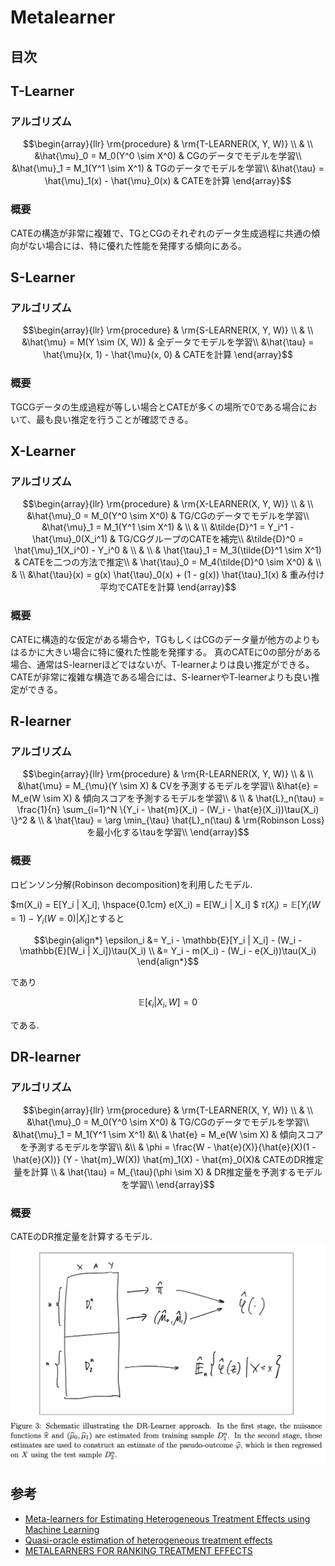 # Metalearner

## 目次

## T-Learner

### アルゴリズム

```math
\begin{array}{llr}
\rm{procedure} & \rm{T-LEARNER(X, Y, W)} \\
& \\
&\hat{\mu}_0 = M_0(Y^0 \sim X^0) & CGのデータでモデルを学習\\
&\hat{\mu}_1 = M_1(Y^1 \sim X^1) & TGのデータでモデルを学習\\
&\hat{\tau} = \hat{\mu}_1(x) - \hat{\mu}_0(x)  & CATEを計算
\end{array}
```

### 概要

CATEの構造が非常に複雑で、TGとCGのそれぞれのデータ生成過程に共通の傾向がない場合には、特に優れた性能を発揮する傾向にある。

## S-Learner

### アルゴリズム

```math
\begin{array}{llr}
\rm{procedure} & \rm{S-LEARNER(X, Y, W)} \\
& \\
&\hat{\mu} = M(Y \sim (X, W)) & 全データでモデルを学習\\
&\hat{\tau} = \hat{\mu}(x, 1) - \hat{\mu}(x, 0)  & CATEを計算
\end{array}
```

### 概要

TGCGデータの生成過程が等しい場合とCATEが多くの場所で0である場合において、最も良い推定を行うことが確認できる。

## X-Learner

### アルゴリズム

```math
\begin{array}{llr}
\rm{procedure} & \rm{X-LEARNER(X, Y, W)} \\
& \\
&\hat{\mu}_0 = M_0(Y^0 \sim X^0) & TG/CGのデータでモデルを学習\\
&\hat{\mu}_1 = M_1(Y^1 \sim X^1) & \\
& \\
&\tilde{D}^1 = Y_i^1 - \hat{\mu}_0(X_i^1) & TG/CGグループのCATEを補完\\
&\tilde{D}^0 = \hat{\mu}_1(X_i^0) - Y_i^0 & \\
& \\
& \hat{\tau}_1 = M_3(\tilde{D}^1 \sim X^1) & CATEを二つの方法で推定\\
& \hat{\tau}_0 = M_4(\tilde{D}^0 \sim X^0) & \\
& \\
&\hat{\tau}(x) = g(x) \hat{\tau}_0(x) + (1 - g(x)) \hat{\tau}_1(x) & 重み付け平均でCATEを計算
\end{array}
```

### 概要

CATEに構造的な仮定がある場合や，TGもしくはCGのデータ量が他方のよりもはるかに大きい場合に特に優れた性能を発揮する。
真のCATEに0の部分がある場合、通常はS-learnerほどではないが、T-learnerよりは良い推定ができる。CATEが非常に複雑な構造である場合には、S-learnerやT-learnerよりも良い推定ができる。

## R-learner

### アルゴリズム

```math
\begin{array}{llr}
\rm{procedure} & \rm{R-LEARNER(X, Y, W)} \\
& \\
&\hat{\mu} = M_{\mu}(Y \sim X) & CVを予測するモデルを学習\\
&\hat{e} = M_e(W \sim X) & 傾向スコアを予測するモデルを学習\\
& \\
& \hat{L}_n(\tau) = \frac{1}{n} \sum_{i=1}^N \{Y_i - \hat{m}(X_i) - (W_i - \hat{e}(X_i))\tau(X_i) \}^2 & \\
& \hat{\tau} = \arg \min_{\tau} \hat{L}_n(\tau) & \rm{Robinson Loss}を最小化する\tauを学習\\
\end{array}
```

### 概要

ロビンソン分解(Robinson decomposition)を利用したモデル.

$m(X_i) = E[Y_i | X_i], \hspace{0.1cm} e(X_i) = E[W_i | X_i] $
$\tau(X_i) = \mathbb{E}[Y_i(W=1) - Y_i(W=0)|X_i]$とすると

```math
\begin{align*}
\epsilon_i &= Y_i - \mathbb{E}[Y_i | X_i] - (W_i - \mathbb{E}[W_i | X_i])\tau(X_i) \\
&= Y_i - m(X_i) - (W_i - e(X_i))\tau(X_i)
\end{align*}
```

であり

```math
\mathbb{E}[\epsilon_i | X_i, W] = 0
```

である.

## DR-learner

### アルゴリズム

```math
\begin{array}{llr}
\rm{procedure} & \rm{T-LEARNER(X, Y, W)} \\
& \\
&\hat{\mu}_0 = M_0(Y^0 \sim X^0) & TG/CGのデータでモデルを学習\\
&\hat{\mu}_1 = M_1(Y^1 \sim X^1) &\\
& \hat{e} = M_e(W \sim X) & 傾向スコアを予測するモデルを学習\\
&\\
& \phi = \frac{W - \hat{e}(X)}{\hat{e}(X)(1 - \hat{e}(X))} (Y - \hat{m}_W(X)) \hat{m}_1(X) - \hat{m}_0(X)& CATEのDR推定量を計算 \\
& \hat{\tau} = M_{\tau}(\phi \sim X) & DR推定量を予測するモデルを学習\\

\end{array}
```

### 概要

CATEのDR推定量を計算するモデル.
![dr_learner_cross_fitting](image/dr_learner_cross_fitting.png)

## 参考

- [Meta-learners for Estimating Heterogeneous Treatment Effects using Machine Learning](https://arxiv.org/pdf/1706.03461)
- [Quasi-oracle estimation of heterogeneous treatment effects](https://par.nsf.gov/servlets/purl/10311702)
- [METALEARNERS FOR RANKING TREATMENT EFFECTS](https://arxiv.org/pdf/2405.02183)
